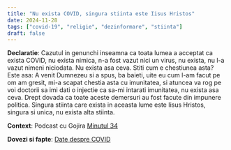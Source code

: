 ```yaml
---
title: "Nu exista COVID, singura stiinta este Iisus Hristos"
date: 2024-11-28
tags: ["covid-19", "religie", "dezinformare", "stiinta"]
draft: false
---
```


**Declaratie**: 
Cazutul in genunchi inseamna ca toata lumea a acceptat ca exista COVID, nu exista nimica, n-a fost vazut nici un virus, nu exista, nu l-a vazut nimeni niciodata. Nu exista asa ceva. Stiti cum e chestiunea asta? Este asa: A venit Dumnezeu si a spus, ba baieti, uite eu cum l-am facut pe om am gresit, mi-a scapat chestia asta cu imunitatea, si atuncea va rog pe voi doctorii sa imi dati o injectie ca sa-mi intarati imunitatea, nu exista asa ceva. Drept dovada ca toate aceste demersuri au fost facute din impunere politica. Singura stiinta care exista in aceasta lume este Iisus Hristos, singura si unica, nu exista alta stiinta.

**Context**: Podcast cu Gojira  [Minutul 34](https://youtu.be/cd6lf1aWyi4?feature=shared&t=2058)

**Dovezi si fapte**:  [Date despre COVID](https://shorturl.at/2KV6Y)


